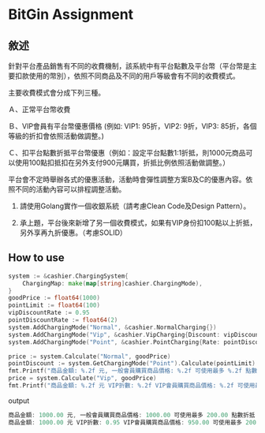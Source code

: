 # BitGin Assignment
## 敘述
針對平台產品銷售有不同的收費機制，該系統中有平台點數及平台幣（平台幣是主要扣款使用的幣別），依照不同商品及不同的用戶等級會有不同的收費模式。

主要收費模式會分成下列三種。

Ａ、正常平台幣收費

Ｂ、VIP會員有平台幣優惠價格 (例如: VIP1: 95折，VIP2: 9折，VIP3: 85折，各個等級的折扣會依照活動做調整。)

Ｃ、扣平台點數折抵平台幣優惠（例如：設定平台點數1:1折抵，則1000元商品可以使用100點扣抵扣在另外支付900元購買，折抵比例依照活動做調整。）



平台會不定時舉辦各式的優惠活動，活動時會彈性調整方案B及C的優惠內容。依照不同的活動內容可以排程調整活動。

1. 請使用Golang實作一個收銀系統（請考慮Clean Code及Design Pattern）。

2. 承上題，平台後來新增了另一個收費模式，如果有VIP身份扣100點以上折抵，另外享再九折優惠。（考慮SOLID）

## How to use
```go
system := &cashier.ChargingSystem{
    ChargingMap: make(map[string]cashier.ChargingMode),
}
goodPrice := float64(1000)
pointLimit := float64(100)
vipDiscountRate := 0.95
pointDiscountRate := float64(2)
system.AddChargingMode("Normal", &cashier.NormalCharging{})
system.AddChargingMode("Vip", &cashier.VipCharging{Discount: vipDiscountRate})
system.AddChargingMode("Point", &cashier.PointCharging{Rate: pointDiscountRate})

price := system.Calculate("Normal", goodPrice)
pointDiscount := system.GetChargingMode("Point").Calculate(pointLimit)
fmt.Printf("商品金額: %.2f 元, 一般會員購買商品價格: %.2f 可使用最多 %.2f 點數折抵 %.2f 元  \n", goodPrice, price, pointDiscount, pointLimit)
price = system.Calculate("Vip", goodPrice)
fmt.Printf("商品金額: %.2f 元 VIP折數: %.2f VIP會員購買商品價格: %.2f 可使用最多 %.2f 點數折抵 %.2f 元  \n", goodPrice, vipDiscountRate, price, pointDiscount, pointLimit)
```
output
```go
商品金額: 1000.00 元, 一般會員購買商品價格: 1000.00 可使用最多 200.00 點數折抵 100.00 元  
商品金額: 1000.00 元 VIP折數: 0.95 VIP會員購買商品價格: 950.00 可使用最多 200.00 點數折抵 100.00 元
```